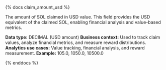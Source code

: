 {% docs claim_amount_usd %}

The amount of SOL claimed in USD value. This field provides the USD equivalent of the claimed SOL, enabling financial analysis and value-based metrics.

**Data type:** DECIMAL (USD amount)
**Business context:** Used to track claim values, analyze financial metrics, and measure reward distributions.
**Analytics use cases:** Value tracking, financial analysis, and reward measurement.
**Example:** 105.0, 1050.0, 10500.0

{% enddocs %} 